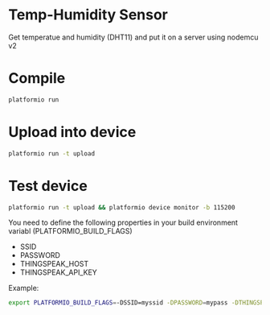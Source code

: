 # Temp-Humidity Sensor

Get temperatue and humidity (DHT11) and put it on a server using nodemcu v2

# Compile
```bash
platformio run
```

# Upload into device
```bash
platformio run -t upload
```
# Test device
```bash
platformio run -t upload && platformio device monitor -b 115200
```


You need to define the following properties in your build environment variabl (PLATFORMIO\_BUILD\_FLAGS)
- SSID
- PASSWORD
- THINGSPEAK\_HOST
- THINGSPEAK\_API\_KEY

Example:
```bash
export PLATFORMIO_BUILD_FLAGS=-DSSID=myssid -DPASSWORD=mypass -DTHINGSPEAK_HOST=myhost -DTHINGSPEAK_API_KEY=mykey
```
